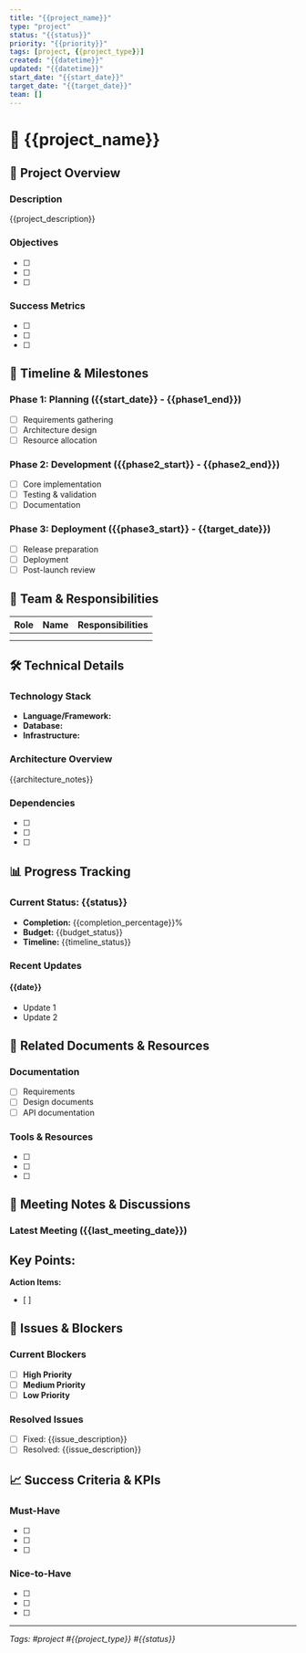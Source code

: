 ```yaml
---
title: "{{project_name}}"
type: "project"
status: "{{status}}"
priority: "{{priority}}"
tags: [project, {{project_type}}]
created: "{{datetime}}"
updated: "{{datetime}}"
start_date: "{{start_date}}"
target_date: "{{target_date}}"
team: []
---
```


# 🚀 {{project_name}}

## 📖 Project Overview

### Description
{{project_description}}

### Objectives
- [ ]
- [ ]
- [ ]

### Success Metrics
- [ ]
- [ ]
- [ ]

## 📅 Timeline & Milestones

### Phase 1: Planning ({{start_date}} - {{phase1_end}})
- [ ] Requirements gathering
- [ ] Architecture design
- [ ] Resource allocation

### Phase 2: Development ({{phase2_start}} - {{phase2_end}})
- [ ] Core implementation
- [ ] Testing & validation
- [ ] Documentation

### Phase 3: Deployment ({{phase3_start}} - {{target_date}})
- [ ] Release preparation
- [ ] Deployment
- [ ] Post-launch review

## 👥 Team & Responsibilities

| Role | Name | Responsibilities |
|------|------|------------------|
| | | |
| | | |

## 🛠️ Technical Details

### Technology Stack
- **Language/Framework:**
- **Database:**
- **Infrastructure:**

### Architecture Overview
{{architecture_notes}}

### Dependencies
- [ ]
- [ ]
- [ ]

## 📊 Progress Tracking

### Current Status: {{status}}
- **Completion:** {{completion_percentage}}%
- **Budget:** {{budget_status}}
- **Timeline:** {{timeline_status}}

### Recent Updates
#### {{date}}
- Update 1
- Update 2

## 🔗 Related Documents & Resources

### Documentation
- [ ] Requirements
- [ ] Design documents
- [ ] API documentation

### Tools & Resources
- [ ]
- [ ]
- [ ]

## 📝 Meeting Notes & Discussions

### Latest Meeting ({{last_meeting_date}})
**Key Points:**
-

**Action Items:**
- [ ]

## 🐛 Issues & Blockers

### Current Blockers
- [ ] **High Priority**
- [ ] **Medium Priority**
- [ ] **Low Priority**

### Resolved Issues
- [ ] Fixed: {{issue_description}}
- [ ] Resolved: {{issue_description}}

## 📈 Success Criteria & KPIs

### Must-Have
- [ ]
- [ ]
- [ ]

### Nice-to-Have
- [ ]
- [ ]
- [ ]

---

*Tags: #project #{{project_type}} #{{status}}*